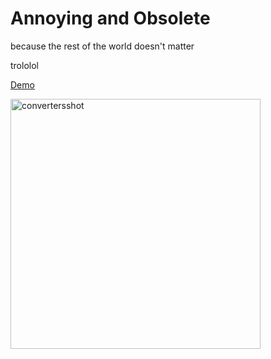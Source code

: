 # Annoying and Obsolete

because the rest of the world doesn't matter

trololol

[Demo](https://dokinqs.github.io/imperial-system/converter.html)

<img width="400" alt="convertersshot" src="https://user-images.githubusercontent.com/22225317/35466215-bd310bb8-02cf-11e8-8f5e-de385b8e51be.png">
